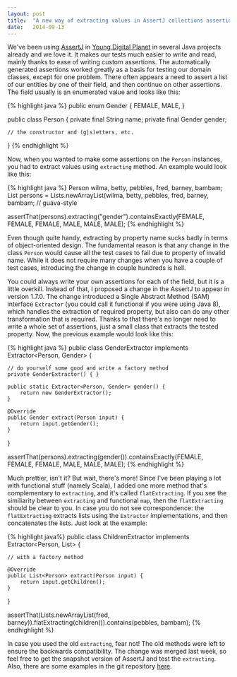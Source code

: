 ```yaml
---
layout: post
title:  "A new way of extracting values in AssertJ collections assertions"
date:   2014-09-13  
---
```

We've been using [AssertJ](www.assertj.org) in [Young Digital Planet](http://www.ydp.eu) in several Java projects already and we love it. It makes our tests much easier to write and read, mainly thanks to ease of writing custom assertions. The automatically generated assertions worked greatly as a basis for testing our domain classes, except for one problem. There often appears a need to assert a list of our entities by one of their field, and then continue on other assertions. The field usually is an enumerated value and looks like this:

{% highlight java %}
public enum Gender {
    FEMALE,
    MALE,
}

public class Person {
    private final String name;
    private final Gender gender;

    // the constructor and (g|s)etters, etc.
}
{% endhighlight %}

Now, when you wanted to make some assertions on the `Person` instances, you had to extract values using `extracting` method. An example would look like this:

{% highlight java %}
Person wilma, betty, pebbles, fred, barney, bambam;
List<Person> persons = Lists.newArrayList(wilma, betty, pebbles, fred, barney, bambam; // guava-style

assertThat(persons).extracting("gender").containsExactly(FEMALE, FEMALE, FEMALE, MALE, MALE, MALE);
{% endhighlight %}

Even though quite handy, extracting by property name sucks badly in terms of object-oriented design. The fundamental reason is that any change in the class `Person` would cause all the test cases to fail due to property of invalid name. While it does not require many changes when you have a couple of test cases, introducing the change in couple hundreds is hell.

You could always write your own assertions for each of the field, but it is a little overkill. Instead of that, I proposed a change in the AssertJ to appear in version 1.7.0. The change introduced a Single Abstract Method (SAM) interface `Extractor` (you could call it functional if you were using Java 8), which handles the extraction of required property, but also can do any other transformation that is required. Thanks to that there's no longer need to write a whole set of assertions, just a small class that extracts the tested property. Now, the previous example would look like this:

{% highlight java %}
public class GenderExtractor implements Extractor<Person, Gender> {

    // do yourself some good and write a factory method
    private GenderExtractor() { }

    public static Extractor<Person, Gender> gender() {
        return new GenderExtractor();
    }

    @Override
    public Gender extract(Person input) {
        return input.getGender();
    }
}

assertThat(persons).extracting(gender()).containsExactly(FEMALE, FEMALE, FEMALE, MALE, MALE, MALE);
{% endhighlight %}

Much prettier, isn't it? But wait, there's more! Since I've been playing a lot with functional stuff (namely Scala), I added one more method that's complementary to `extracting`, and it's called `flatExtracting`. If you see the similiarity between `extracting` and functional `map`, then the `flatExtracting` should be clear to you. In case you do not see correspondence: the `flatExtracting` extracts lists using the `Extractor` implementations, and then concatenates the lists. Just look at the example:

{% highlight java%}
public class ChildrenExtractor implements Extractor<Person, List<Person>> {
    
    // with a factory method    

    @Override
    public List<Person> extract(Person input) {
        return input.getChildren();
    }
}

assertThat(Lists.newArrayList(fred, barney)).flatExtracting(children()).contains(pebbles, bambam);
{% endhighlight %}

In case you used the old `extracting`, fear not! The old methods were left to ensure the backwards compatibility. The change was merged last week, so feel free to get the snapshot version of AssertJ and test the `extracting`. Also, there are some examples in the git repository [here](https://github.com/joel-costigliola/assertj-examples/pull/17).
